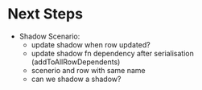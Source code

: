 # Next Steps
* Shadow Scenario:
  * update shadow when row updated?
  * update shadow fn dependency after serialisation (addToAllRowDependents)
  * scenerio and row with same name
  * can we shadow a shadow?
